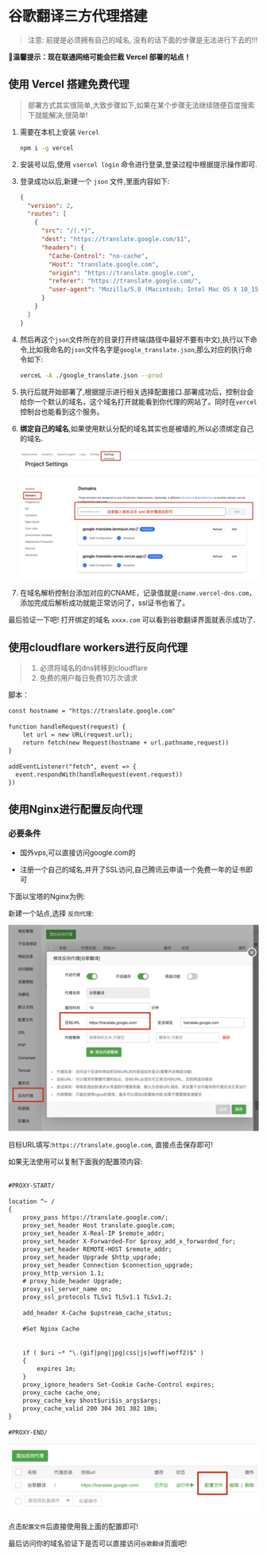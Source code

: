 # 谷歌翻译三方代理搭建

> 注意: 前提是必须拥有自己的域名, 没有的话下面的步骤是无法进行下去的!!!

🚨**温馨提示：现在联通网络可能会拦截 Vercel 部署的站点！**

## 使用 Vercel 搭建免费代理

> 部署方式其实很简单,大致步骤如下,如果在某个步骤无法继续随便百度搜索下就能解决,很简单!

1. 需要在本机上安装 `Vercel` 

   ```bash
   npm i -g vercel
   ```

2. 安装号以后,使用 `vsercel login` 命令进行登录,登录过程中根据提示操作即可.

3. 登录成功以后,新建一个 `json` 文件,里面内容如下:

   ```json
   {
     "version": 2,
     "routes": [
       {
         "src": "/(.*)",
         "dest": "https://translate.google.com/$1",
         "headers": {
           "Cache-Control": "no-cache",
           "Host": "translate.google.com",
           "origin": "https://translate.google.com",
           "referer": "https://translate.google.com/",
           "user-agent": "Mozilla/5.0 (Macintosh; Intel Mac OS X 10_15_7) AppleWebKit/537.36 (KHTML, like Gecko) Chrome/107.0.0.0 Safari/537.36"
         }
       }
     ]
   }
   ```

4. 然后再这个`json`文件所在的目录打开终端(路径中最好不要有中文),执行以下命令,比如我命名的`json`文件名字是`google_translate.json`,那么对应的执行命令如下:

   ```bash
   verceL -A ./google_translate.json --prod
   ```

5. 执行后就开始部署了,根据提示进行相关选择配置接口.部署成功后，控制台会给你一个默认的域名，这个域名打开就能看到你代理的网站了。同时在`vercel`控制台也能看到这个服务。

6. **绑定自己的域名**,如果使用默认分配的域名其实也是被墙的,所以必须绑定自己的域名.

   ![image-20230905150832916](assets/image-20230905150832916.png)

7. 在域名解析控制台添加对应的CNAME，记录值就是`cname.vercel-dns.com`，添加完成后解析成功就能正常访问了，ssl证书也省了。

最后验证一下吧! 打开绑定的域名 `xxxx.com` 可以看到谷歌翻译界面就表示成功了.


## 使用cloudflare workers进行反向代理
> 1. 必须将域名的dns转移到cloudflare
> 2. 免费的用户每日免费10万次请求

脚本：
```
const hostname = "https://translate.google.com"

function handleRequest(request) {
    let url = new URL(request.url);
    return fetch(new Request(hostname + url.pathname,request))
}

addEventListener("fetch", event => {
  event.respondWith(handleRequest(event.request))
})
```

## 使用Nginx进行配置反向代理

### 必要条件

- 国外vps,可以直接访问google.com的

- 注册一个自己的域名,并开了SSL访问,自己腾讯云申请一个免费一年的证书即可

下面以宝塔的Nginx为例:

新建一个站点,选择 `反向代理`:

![image-20230905151501383](assets/image-20230905151501383.png)

目标URL填写:`https://translate.google.com`, 直接点击保存即可!

如果无法使用可以复制下面我的配置项内容:

```

#PROXY-START/

location ^~ /
{
    proxy_pass https://translate.google.com/;
    proxy_set_header Host translate.google.com;
    proxy_set_header X-Real-IP $remote_addr;
    proxy_set_header X-Forwarded-For $proxy_add_x_forwarded_for;
    proxy_set_header REMOTE-HOST $remote_addr;
    proxy_set_header Upgrade $http_upgrade;
    proxy_set_header Connection $connection_upgrade;
    proxy_http_version 1.1;
    # proxy_hide_header Upgrade;
    proxy_ssl_server_name on;
    proxy_ssl_protocols TLSv1 TLSv1.1 TLSv1.2;

    add_header X-Cache $upstream_cache_status;

    #Set Nginx Cache
    
    
    if ( $uri ~* "\.(gif|png|jpg|css|js|woff|woff2)$" )
    {
    	expires 1m;
    }
    proxy_ignore_headers Set-Cookie Cache-Control expires;
    proxy_cache cache_one;
    proxy_cache_key $host$uri$is_args$args;
    proxy_cache_valid 200 304 301 302 10m;
}

#PROXY-END/
```

![image-20230905151619657](assets/image-20230905151619657.png)

点击`配置文件`后直接使用我上面的配置即可!

最后访问你的域名验证下是否可以直接访问`谷歌翻译`页面吧!
